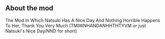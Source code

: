 ## About the mod

The Mod In Which Natsuki Has A Nice Day And Nothing Horrible Happens To Her, Thank You Very Much
(TMIWNHANDANHHTHTYVM or just Natsuki's Nice Day/NND for short)
